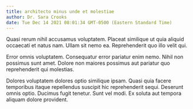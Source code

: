 ```yaml
---
title: architecto minus unde et molestiae
author: Dr. Sara Crooks
date: Tue Dec 14 2021 08:01:34 GMT-0500 (Eastern Standard Time)
---
```

Quasi rerum nihil accusamus voluptatem. Placeat similique ut quia aliquid occaecati et natus nam. Ullam sit nemo ea. Reprehenderit quo illo velit qui.

 Error omnis voluptatem. Consequatur error pariatur enim nemo. Nihil non possimus sunt amet. Dolore non maiores possimus aut pariatur quo reprehenderit qui molestias.

 Dolores voluptatem dolores optio similique ipsam. Quasi quia facere temporibus itaque repellendus suscipit hic reprehenderit sequi. Deserunt omnis optio. Ducimus fugit tenetur. Sunt vel modi. Ex soluta aut tempora aliquam dolore provident.